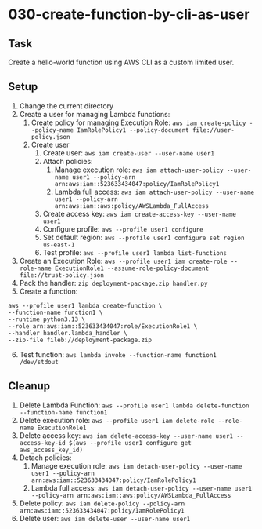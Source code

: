 # 030-create-function-by-cli-as-user

## Task
Create a hello-world function using AWS CLI as a custom limited user.

## Setup
1. Change the current directory
2. Create a user for managing Lambda functions:
	1. Create policy for managing Execution Role: `aws iam create-policy --policy-name IamRolePolicy1 --policy-document file://user-policy.json`
	2. Create user
		1. Create user: `aws iam create-user --user-name user1`
		2. Attach policies: 
			1. Manage execution role: `aws iam attach-user-policy --user-name user1 --policy-arn arn:aws:iam::523633434047:policy/IamRolePolicy1`
			2. Lambda full access: `aws iam attach-user-policy --user-name user1 --policy-arn arn:aws:iam::aws:policy/AWSLambda_FullAccess`
		3. Create access key: `aws iam create-access-key --user-name user1`
		4. Configure profile: `aws --profile user1 configure`
		5. Set default region: `aws --profile user1 configure set region us-east-1`
		6. Test profile: `aws --profile user1 lambda list-functions`
3. Create an Execution Role: `aws --profile user1 iam create-role --role-name ExecutionRole1 --assume-role-policy-document file://trust-policy.json`
4. Pack the handler: `zip deployment-package.zip handler.py`
5. Create a function:
```shell
aws --profile user1 lambda create-function \
--function-name function1 \
--runtime python3.13 \
--role arn:aws:iam::523633434047:role/ExecutionRole1 \
--handler handler.lambda_handler \
--zip-file fileb://deployment-package.zip
```
6. Test function: `aws lambda invoke --function-name function1 /dev/stdout`

## Cleanup
1. Delete Lambda Function: `aws --profile user1 lambda delete-function --function-name function1`
2. Delete execution role: `aws --profile user1 iam delete-role --role-name ExecutionRole1`
3. Delete access key: `aws iam delete-access-key --user-name user1 --access-key-id $(aws --profile user1 configure get aws_access_key_id)`
4. Detach policies:
	1. Manage execution role: `aws iam detach-user-policy --user-name user1 --policy-arn arn:aws:iam::523633434047:policy/IamRolePolicy1`
	2. Lambda full access: `aws iam detach-user-policy --user-name user1 --policy-arn arn:aws:iam::aws:policy/AWSLambda_FullAccess`
5. Delete policy: `aws iam delete-policy --policy-arn arn:aws:iam::523633434047:policy/IamRolePolicy1`
6. Delete user: `aws iam delete-user --user-name user1`
